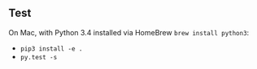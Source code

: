## Test
On Mac, with Python 3.4 installed via HomeBrew `brew install python3`:
- `pip3 install -e .`
- `py.test -s`

